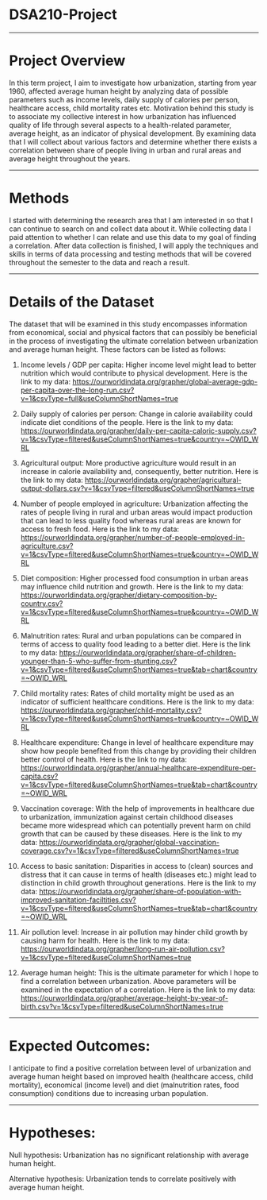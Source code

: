 # DSA210-Project
-----

# Project Overview
In this term project, I aim to investigate how urbanization, starting from year 1960, affected average human height by analyzing data of possible parameters such as income levels, daily supply of calories per person, healthcare access, child mortality rates etc. Motivation behind this study is to associate my collective interest in how urbanization has influenced quality of life through several aspects to a health-related parameter, average height, as an indicator of physical development. By examining data that I will collect about various factors and determine whether there exists a correlation between share of people living in urban and rural areas and average height throughout the years. 

----

# Methods
I started with determining the research area that I am interested in so that I can continue to search on and collect data about it. While collecting data I paid attention to whether I can relate and use this data to my goal of finding a correlation. After data collection is finished, I will apply the techniques and skills in terms of data processing and testing methods that will be covered throughout the semester to the data and reach a result.

----

# Details of the Dataset
The dataset that will be examined in this study encompasses information from economical, social and physical factors that can possibly be beneficial in the process of investigating the ultimate correlation between urbanization and average human height. These factors can be listed as follows:

1. Income levels / GDP per capita: Higher income level might lead to better nutrition which would contribute to physical development. Here is the link to my data: https://ourworldindata.org/grapher/global-average-gdp-per-capita-over-the-long-run.csv?v=1&csvType=full&useColumnShortNames=true

2. Daily supply of calories per person: Change in calorie availability could indicate diet conditions of the people. Here is the link to my data: https://ourworldindata.org/grapher/daily-per-capita-caloric-supply.csv?v=1&csvType=filtered&useColumnShortNames=true&country=~OWID_WRL

3. Agricultural output: More productive agriculture would result in an increase in calorie availability and, consequently, better nutrition. Here is the link to my data: https://ourworldindata.org/grapher/agricultural-output-dollars.csv?v=1&csvType=filtered&useColumnShortNames=true

4. Number of people employed in agriculture: Urbanization affecting the rates of people living in rural and urban areas would impact production that can lead to less quality food whereas rural areas are known for access to fresh food. Here is the link to my data: https://ourworldindata.org/grapher/number-of-people-employed-in-agriculture.csv?v=1&csvType=filtered&useColumnShortNames=true&country=~OWID_WRL

5. Diet composition: Higher processed food consumption in urban areas may influence child nutrition and growth. Here is the link to my data: https://ourworldindata.org/grapher/dietary-composition-by-country.csv?v=1&csvType=filtered&useColumnShortNames=true&country=~OWID_WRL

6. Malnutrition rates: Rural and urban populations can be compared in terms of access to quality food leading to a better diet. Here is the link to my data: https://ourworldindata.org/grapher/share-of-children-younger-than-5-who-suffer-from-stunting.csv?v=1&csvType=filtered&useColumnShortNames=true&tab=chart&country=~OWID_WRL

7. Child mortality rates: Rates of child mortality might be used as an indicator of sufficient healthcare conditions. Here is the link to my data: https://ourworldindata.org/grapher/child-mortality.csv?v=1&csvType=filtered&useColumnShortNames=true&country=~OWID_WRL

8. Healthcare expenditure: Change in level of healthcare expenditure may show how people benefited from this change by providing their children better control of health. Here is the link to my data: https://ourworldindata.org/grapher/annual-healthcare-expenditure-per-capita.csv?v=1&csvType=filtered&useColumnShortNames=true&tab=chart&country=~OWID_WRL

9. Vaccination coverage: With the help of improvements in healthcare due to urbanization, immunization against certain childhood diseases became more widespread which can potentially prevent harm on child growth that can be caused by these diseases. Here is the link to my data: https://ourworldindata.org/grapher/global-vaccination-coverage.csv?v=1&csvType=filtered&useColumnShortNames=true

10. Access to basic sanitation: Disparities in access to (clean) sources and distress that it can cause in terms of health (diseases etc.) might lead to distinction in child growth throughout generations. Here is the link to my data: https://ourworldindata.org/grapher/share-of-population-with-improved-sanitation-faciltities.csv?v=1&csvType=filtered&useColumnShortNames=true&tab=chart&country=~OWID_WRL

11. Air pollution level: Increase in air pollution may hinder child growth by causing harm for health. Here is the link to my data: https://ourworldindata.org/grapher/long-run-air-pollution.csv?v=1&csvType=filtered&useColumnShortNames=true

12. Average human height: This is the ultimate parameter for which I hope to find a correlation between urbanization. Above parameters will be examined in the expectation of a correlation. Here is the link to my data: https://ourworldindata.org/grapher/average-height-by-year-of-birth.csv?v=1&csvType=filtered&useColumnShortNames=true

----

# Expected Outcomes:
I anticipate to find a positive correlation between level of urbanization and average human height based on improved health (healthcare access, child mortality), economical (income level) and diet (malnutrition rates, food consumption) conditions due to increasing urban population.

----

# Hypotheses:
Null hypothesis: Urbanization has no significant relationship with average human height.

Alternative hypothesis: Urbanization tends to correlate positively with average human height.
